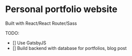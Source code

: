 # Personal portfolio website
Built with React/React Router/Sass

TODO:
+ [] Use GatsbyJS
+ [] Build backend with database for portfolios, blog post
